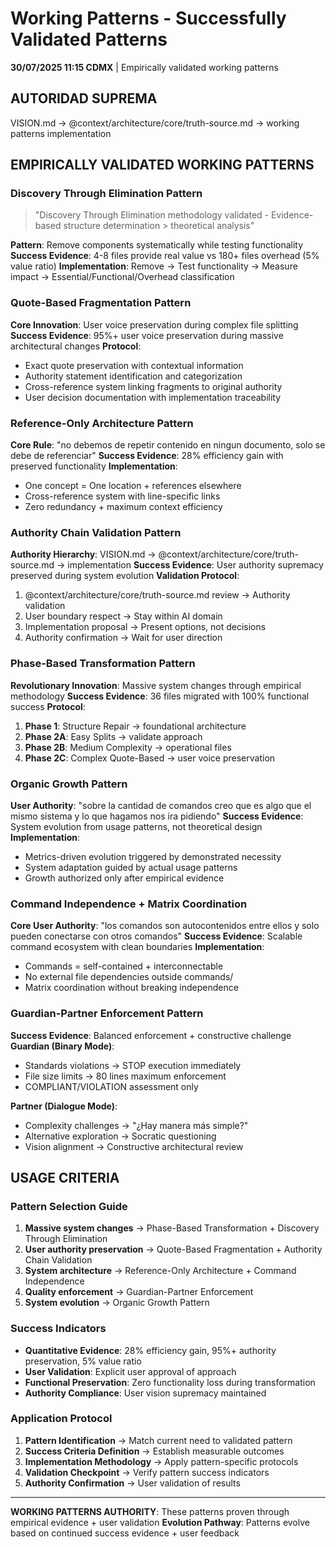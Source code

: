# Working Patterns - Successfully Validated Patterns

**30/07/2025 11:15 CDMX** | Empirically validated working patterns

## AUTORIDAD SUPREMA
VISION.md → @context/architecture/core/truth-source.md → working patterns implementation

## EMPIRICALLY VALIDATED WORKING PATTERNS

### Discovery Through Elimination Pattern
> "Discovery Through Elimination methodology validated - Evidence-based structure determination > theoretical analysis"

**Pattern**: Remove components systematically while testing functionality
**Success Evidence**: 4-8 files provide real value vs 180+ files overhead (5% value ratio)
**Implementation**: Remove → Test functionality → Measure impact → Essential/Functional/Overhead classification

### Quote-Based Fragmentation Pattern
**Core Innovation**: User voice preservation during complex file splitting
**Success Evidence**: 95%+ user voice preservation during massive architectural changes
**Protocol**:
- Exact quote preservation with contextual information
- Authority statement identification and categorization  
- Cross-reference system linking fragments to original authority
- User decision documentation with implementation traceability

### Reference-Only Architecture Pattern
**Core Rule**: "no debemos de repetir contenido en ningun documento, solo se debe de referenciar"
**Success Evidence**: 28% efficiency gain with preserved functionality
**Implementation**:
- One concept = One location + references elsewhere
- Cross-reference system with line-specific links
- Zero redundancy + maximum context efficiency

### Authority Chain Validation Pattern
**Authority Hierarchy**: VISION.md → @context/architecture/core/truth-source.md → implementation
**Success Evidence**: User authority supremacy preserved during system evolution
**Validation Protocol**:
1. @context/architecture/core/truth-source.md review → Authority validation
2. User boundary respect → Stay within AI domain
3. Implementation proposal → Present options, not decisions
4. Authority confirmation → Wait for user direction

### Phase-Based Transformation Pattern
**Revolutionary Innovation**: Massive system changes through empirical methodology
**Success Evidence**: 36 files migrated with 100% functional success
**Protocol**:
1. **Phase 1**: Structure Repair → foundational architecture
2. **Phase 2A**: Easy Splits → validate approach
3. **Phase 2B**: Medium Complexity → operational files
4. **Phase 2C**: Complex Quote-Based → user voice preservation

### Organic Growth Pattern
**User Authority**: "sobre la cantidad de comandos creo que es algo que el mismo sistema y lo que hagamos nos ira pidiendo"
**Success Evidence**: System evolution from usage patterns, not theoretical design
**Implementation**:
- Metrics-driven evolution triggered by demonstrated necessity
- System adaptation guided by actual usage patterns
- Growth authorized only after empirical evidence

### Command Independence + Matrix Coordination
**Core User Authority**: "los comandos son autocontenidos entre ellos y solo pueden conectarse con otros comandos"
**Success Evidence**: Scalable command ecosystem with clean boundaries
**Implementation**:
- Commands = self-contained + interconnectable
- No external file dependencies outside commands/
- Matrix coordination without breaking independence

### Guardian-Partner Enforcement Pattern
**Success Evidence**: Balanced enforcement + constructive challenge
**Guardian (Binary Mode)**:
- Standards violations → STOP execution immediately
- File size limits → 80 lines maximum enforcement
- COMPLIANT/VIOLATION assessment only

**Partner (Dialogue Mode)**:
- Complexity challenges → "¿Hay manera más simple?"
- Alternative exploration → Socratic questioning
- Vision alignment → Constructive architectural review

## USAGE CRITERIA

### Pattern Selection Guide
1. **Massive system changes** → Phase-Based Transformation + Discovery Through Elimination
2. **User authority preservation** → Quote-Based Fragmentation + Authority Chain Validation  
3. **System architecture** → Reference-Only Architecture + Command Independence
4. **Quality enforcement** → Guardian-Partner Enforcement
5. **System evolution** → Organic Growth Pattern

### Success Indicators
- **Quantitative Evidence**: 28% efficiency gain, 95%+ authority preservation, 5% value ratio
- **User Validation**: Explicit user approval of approach
- **Functional Preservation**: Zero functionality loss during transformation
- **Authority Compliance**: User vision supremacy maintained

### Application Protocol
1. **Pattern Identification** → Match current need to validated pattern
2. **Success Criteria Definition** → Establish measurable outcomes
3. **Implementation Methodology** → Apply pattern-specific protocols
4. **Validation Checkpoint** → Verify pattern success indicators
5. **Authority Confirmation** → User validation of results

---

**WORKING PATTERNS AUTHORITY**: These patterns proven through empirical evidence + user validation
**Evolution Pathway**: Patterns evolve based on continued success evidence + user feedback